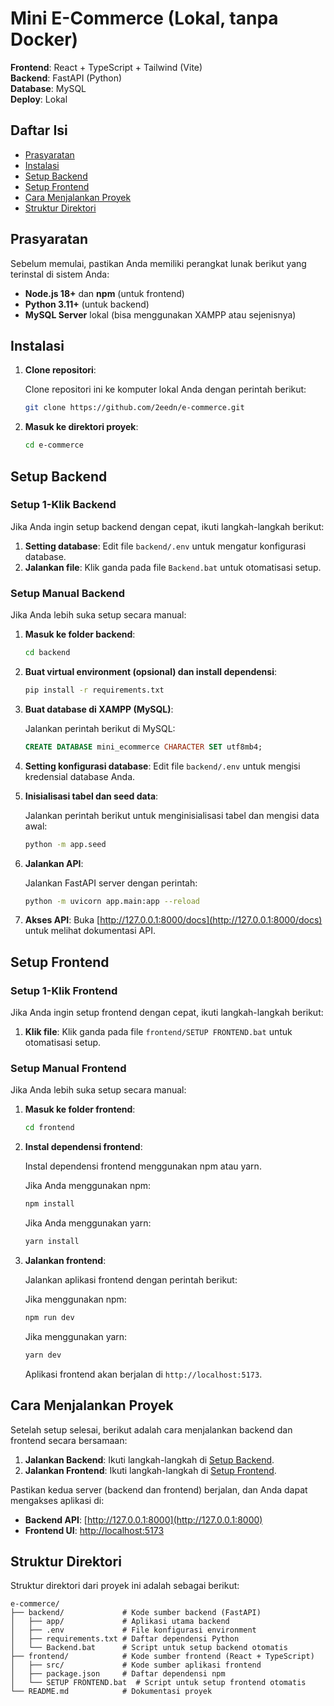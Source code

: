 
# Mini E-Commerce (Lokal, tanpa Docker)

**Frontend**: React + TypeScript + Tailwind (Vite)  
**Backend**: FastAPI (Python)  
**Database**: MySQL  
**Deploy**: Lokal

## Daftar Isi

- [Prasyaratan](#prasyaratan)
- [Instalasi](#instalasi)
- [Setup Backend](#setup-backend)
- [Setup Frontend](#setup-frontend)
- [Cara Menjalankan Proyek](#cara-menjalankan-proyek)
- [Struktur Direktori](#struktur-direktori)


## Prasyaratan

Sebelum memulai, pastikan Anda memiliki perangkat lunak berikut yang terinstal di sistem Anda:

- **Node.js 18+** dan **npm** (untuk frontend)
- **Python 3.11+** (untuk backend)
- **MySQL Server** lokal (bisa menggunakan XAMPP atau sejenisnya)

## Instalasi

1. **Clone repositori**:

    Clone repositori ini ke komputer lokal Anda dengan perintah berikut:

    ```bash
    git clone https://github.com/2eedn/e-commerce.git
    ```

2. **Masuk ke direktori proyek**:

    ```bash
    cd e-commerce
    ```

## Setup Backend

### Setup 1-Klik Backend

Jika Anda ingin setup backend dengan cepat, ikuti langkah-langkah berikut:

1. **Setting database**: Edit file `backend/.env` untuk mengatur konfigurasi database.
2. **Jalankan file**: Klik ganda pada file `Backend.bat` untuk otomatisasi setup.

### Setup Manual Backend

Jika Anda lebih suka setup secara manual:

1. **Masuk ke folder backend**:

    ```bash
    cd backend
    ```

2. **Buat virtual environment (opsional) dan install dependensi**:

    ```bash
    pip install -r requirements.txt
    ```

3. **Buat database di XAMPP (MySQL)**:

    Jalankan perintah berikut di MySQL:

    ```sql
    CREATE DATABASE mini_ecommerce CHARACTER SET utf8mb4;
    ```

4. **Setting konfigurasi database**: Edit file `backend/.env` untuk mengisi kredensial database Anda.

5. **Inisialisasi tabel dan seed data**:

    Jalankan perintah berikut untuk menginisialisasi tabel dan mengisi data awal:

    ```bash
    python -m app.seed
    ```

6. **Jalankan API**:

    Jalankan FastAPI server dengan perintah:

    ```bash
    python -m uvicorn app.main:app --reload
    ```

7. **Akses API**: Buka [http://127.0.0.1:8000/docs](http://127.0.0.1:8000/docs) untuk melihat dokumentasi API.

## Setup Frontend

### Setup 1-Klik Frontend

Jika Anda ingin setup frontend dengan cepat, ikuti langkah-langkah berikut:

1. **Klik file**: Klik ganda pada file `frontend/SETUP FRONTEND.bat` untuk otomatisasi setup.

### Setup Manual Frontend

Jika Anda lebih suka setup secara manual:

1. **Masuk ke folder frontend**:

    ```bash
    cd frontend
    ```

2. **Instal dependensi frontend**:

    Instal dependensi frontend menggunakan npm atau yarn.

    Jika Anda menggunakan npm:

    ```bash
    npm install
    ```

    Jika Anda menggunakan yarn:

    ```bash
    yarn install
    ```

3. **Jalankan frontend**:

    Jalankan aplikasi frontend dengan perintah berikut:

    Jika menggunakan npm:

    ```bash
    npm run dev
    ```

    Jika menggunakan yarn:

    ```bash
    yarn dev
    ```

    Aplikasi frontend akan berjalan di `http://localhost:5173`.

## Cara Menjalankan Proyek

Setelah setup selesai, berikut adalah cara menjalankan backend dan frontend secara bersamaan:

1. **Jalankan Backend**: Ikuti langkah-langkah di [Setup Backend](#setup-backend).
2. **Jalankan Frontend**: Ikuti langkah-langkah di [Setup Frontend](#setup-frontend).

Pastikan kedua server (backend dan frontend) berjalan, dan Anda dapat mengakses aplikasi di:

- **Backend API**: [http://127.0.0.1:8000](http://127.0.0.1:8000)
- **Frontend UI**: [http://localhost:5173](http://localhost:5173)

## Struktur Direktori

Struktur direktori dari proyek ini adalah sebagai berikut:

```
e-commerce/
├── backend/             # Kode sumber backend (FastAPI)
│   ├── app/             # Aplikasi utama backend
│   ├── .env             # File konfigurasi environment
│   ├── requirements.txt # Daftar dependensi Python
│   └── Backend.bat      # Script untuk setup backend otomatis
├── frontend/            # Kode sumber frontend (React + TypeScript)
│   ├── src/             # Kode sumber aplikasi frontend
│   ├── package.json     # Daftar dependensi npm
│   └── SETUP FRONTEND.bat  # Script untuk setup frontend otomatis
└── README.md            # Dokumentasi proyek
```




